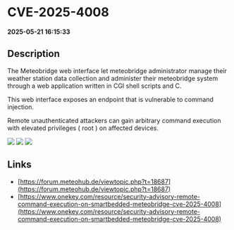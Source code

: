 # CVE-2025-4008

**2025-05-21 16:15:33**

## Description
The Meteobridge web interface let meteobridge administrator manage their weather station data collection and administer their meteobridge system through a web application written in CGI shell scripts and C.

This web interface exposes an endpoint that is vulnerable to command injection.

Remote unauthenticated attackers can gain arbitrary command execution with elevated privileges ( root ) on affected devices.

![](https://img.shields.io/static/v1?label=Score&message=9.4&color=red)
![](https://img.shields.io/static/v1?label=Severity&message=CRITICAL&color=red)
![](https://img.shields.io/static/v1?label=CWE&message=RCE&color=green)

## Links
- [https://forum.meteohub.de/viewtopic.php?t=18687](https://forum.meteohub.de/viewtopic.php?t=18687)
- [https://www.onekey.com/resource/security-advisory-remote-command-execution-on-smartbedded-meteobridge-cve-2025-4008](https://www.onekey.com/resource/security-advisory-remote-command-execution-on-smartbedded-meteobridge-cve-2025-4008)

